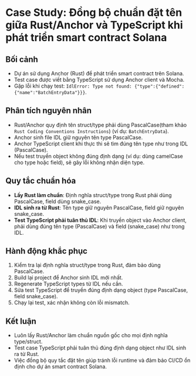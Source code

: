 # Case Study: Đồng bộ chuẩn đặt tên giữa Rust/Anchor và TypeScript khi phát triển smart contract Solana

## Bối cảnh
- Dự án sử dụng Anchor (Rust) để phát triển smart contract trên Solana.
- Test case được viết bằng TypeScript sử dụng Anchor client và Mocha.
- Gặp lỗi khi chạy test: `IdlError: Type not found: {"type":{"defined":{"name":"BatchEntryData"}}}`.

## Phân tích nguyên nhân
- Rust/Anchor quy định tên struct/type phải dùng PascalCase(tham khảo `Rust Coding Conventions Instructions`) (ví dụ: `BatchEntryData`).
- Anchor sinh file IDL giữ nguyên tên type PascalCase.
- Anchor TypeScript client khi thực thi sẽ tìm đúng tên type như trong IDL (PascalCase).
- Nếu test truyền object không đúng định dạng (ví dụ: dùng camelCase cho type hoặc field), sẽ gây lỗi không nhận diện type.

## Quy tắc chuẩn hóa
- **Lấy Rust làm chuẩn**: Định nghĩa struct/type trong Rust phải dùng PascalCase, field dùng snake_case.
- **IDL sinh ra từ Rust**: Tên type giữ nguyên PascalCase, field giữ nguyên snake_case.
- **Test TypeScript phải tuân thủ IDL**: Khi truyền object vào Anchor client, phải dùng đúng tên type (PascalCase) và field (snake_case) như trong IDL.

## Hành động khắc phục
1. Kiểm tra lại định nghĩa struct/type trong Rust, đảm bảo dùng PascalCase.
2. Build lại project để Anchor sinh IDL mới nhất.
3. Regenerate TypeScript types từ IDL nếu cần.
4. Sửa test TypeScript để truyền đúng định dạng object (type PascalCase, field snake_case).
5. Chạy lại test, xác nhận không còn lỗi mismatch.

## Kết luận
- Luôn lấy Rust/Anchor làm chuẩn nguồn gốc cho mọi định nghĩa type/struct.
- Test case TypeScript phải tuân thủ đúng định dạng object như IDL sinh ra từ Rust.
- Việc đồng bộ quy tắc đặt tên giúp tránh lỗi runtime và đảm bảo CI/CD ổn định cho dự án smart contract Solana.

